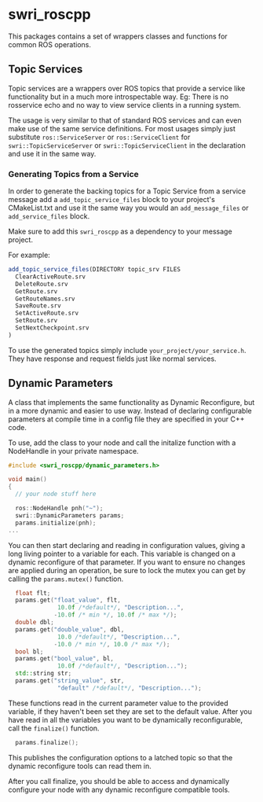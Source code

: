 # swri_roscpp

This packages contains a set of wrappers classes and functions for common ROS operations.


## Topic Services

Topic services are a wrappers over ROS topics that provide a service like functionality but in a much more introspectable way. Eg: There is no rosservice echo and no way to view service clients in a running system.

The usage is very similar to that of standard ROS services and can even make use of the same service definitions. For most usages simply just substitute `ros::ServiceServer` or `ros::ServiceClient` for `swri::TopicServiceServer` or `swri::TopicServiceClient` in the declaration and use it in the same way.

### Generating Topics from a Service

In order to generate the backing topics for a Topic Service from a service message add a `add_topic_service_files` block to your project's CMakeList.txt and use it the same way you would an `add_message_files` or `add_service_files` block.

Make sure to add this `swri_roscpp` as a dependency to your message project.

For example:

```cmake
add_topic_service_files(DIRECTORY topic_srv FILES
  ClearActiveRoute.srv
  DeleteRoute.srv
  GetRoute.srv
  GetRouteNames.srv
  SaveRoute.srv
  SetActiveRoute.srv
  SetRoute.srv
  SetNextCheckpoint.srv
)
```

To use the generated topics simply include `your_project/your_service.h`. They have response and request fields just like normal services.

## Dynamic Parameters

A class that implements the same functionality as Dynamic Reconfigure, but in a more dynamic and easier to use way. Instead of declaring configurable parameters at compile time in a config file they are specified in your C++ code.

To use, add the class to your node and call the initalize function with a NodeHandle in your private namespace.

```cpp
#include <swri_roscpp/dynamic_parameters.h>

void main()
{
  // your node stuff here

  ros::NodeHandle pnh("~");
  swri::DynamicParameters params;
  params.initialize(pnh);
...
```

You can then start declaring and reading in configuration values, giving a long living pointer to a variable for each. This variable is changed on a dynamic reconfigure of that parameter. If you want to ensure no changes are applied during an operation, be sure to lock the mutex you can get by calling the `params.mutex()` function.

```cpp
  float flt;
  params.get("float_value", flt, 
              10.0f /*default*/, "Description...", 
             -10.0f /* min */, 10.0f /* max */);
  double dbl;
  params.get("double_value", dbl, 
              10.0 /*default*/, "Description...", 
             -10.0 /* min */, 10.0 /* max */);
  bool bl;
  params.get("bool_value", bl, 
              10.0f /*default*/, "Description...");
  std::string str;
  params.get("string_value", str, 
              "default" /*default*/, "Description...");
```

These functions read in the current parameter value to the provided variable, if they haven't been set they are set to the default value. After you have read in all the variables you want to be dynamically reconfigurable, call the `finalize()` function.

```cpp
  params.finalize();
```

This publishes the configuration options to a latched topic so that the dynamic reconfigure tools can read them in. 

After you call finalize, you should be able to access and dynamically configure your node with any dynamic reconfigure compatible tools.
